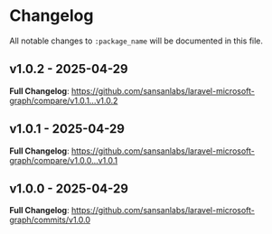 # Changelog

All notable changes to `:package_name` will be documented in this file.

## v1.0.2 - 2025-04-29

**Full Changelog**: https://github.com/sansanlabs/laravel-microsoft-graph/compare/v1.0.1...v1.0.2

## v1.0.1 - 2025-04-29

**Full Changelog**: https://github.com/sansanlabs/laravel-microsoft-graph/compare/v1.0.0...v1.0.1

## v1.0.0 - 2025-04-29

**Full Changelog**: https://github.com/sansanlabs/laravel-microsoft-graph/commits/v1.0.0
